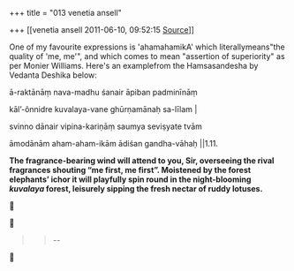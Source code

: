 +++
title = "013 venetia ansell"

+++
[[venetia ansell	2011-06-10, 09:52:15 [Source](https://groups.google.com/g/samskrita/c/TWj9TxRjy_Y)]]



One of my favourite expressions is 'ahamahamikA' which literallymeans"the quality of 'me, me'", and which comes to mean "assertion of superiority" as per Monier Williams. Here's an examplefrom the Hamsasandesha by Vedanta Deshika below:



ā-raktānāṃ nava-madhu śanair āpiban padminīnāṃ

kāl’-ônnidre kuvalaya-vane ghūrṇamānaḥ sa-līlam \|

svinno dānair vipina-kariṇāṃ saumya seviṣyate tvām

āmodānām aham-aham-ikām ādiśan gandha-vāhaḥ \|\|1.11.



**The fragrance-bearing wind will attend to you, Sir, overseeing the rival fragrances shouting “me first, me first”. Moistened by the forest elephants’ ichor it will playfully spin round in the night-blooming *kuvalaya* forest, leisurely sipping the fresh nectar of ruddy lotuses.**

  
  





> 
> > 
> > 
> > 
> > --  
> > 
> > 



